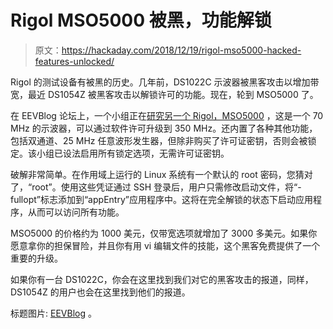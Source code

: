 # Rigol MSO5000 被黑，功能解锁

> 原文：<https://hackaday.com/2018/12/19/rigol-mso5000-hacked-features-unlocked/>

Rigol 的测试设备有被黑的历史。几年前，DS1022C 示波器被黑客攻击以增加带宽，最近 DS1054Z 被黑客攻击以解锁许可的功能。现在，轮到 MSO5000 了。

在 EEVBlog 论坛上，一个小组正在[研究另一个 Rigol，MSO5000](https://www.eevblog.com/forum/testgear/hacking-the-rigol-mso5000-series-oscilloscopes/) ，这是一个 70 MHz 的示波器，可以通过软件许可升级到 350 MHz。还内置了各种其他功能，包括双通道、25 MHz 任意波形发生器，但除非购买了许可证密钥，否则会被锁定。该小组已设法启用所有锁定选项，无需许可证密钥。

破解非常简单。在作用域上运行的 Linux 系统有一个默认的 root 密码，您猜对了，“root”。使用这些凭证通过 SSH 登录后，用户只需修改启动文件，将“-fullopt”标志添加到“appEntry”应用程序中。这将在完全解锁的状态下启动应用程序，从而可以访问所有功能。

MSO5000 的价格约为 1000 美元，仅带宽选项就增加了 3000 多美元。如果你愿意拿你的担保冒险，并且你有用 vi 编辑文件的技能，这个黑客免费提供了一个重要的升级。

如果你有一台 DS1022C，你会在这里找到我们对它的黑客攻击的报道，同样，DS1054Z 的用户也会在这里找到他们的报道。

标题图片: [EEVBlog](https://www.youtube.com/watch?v=P5faiEUXbGg) 。